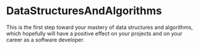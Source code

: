 # DataStructuresAndAlgorithms
This is the first step toward your mastery of data structures and algorithms, which hopefully will have a positive effect on your projects and on your career as a software developer.
